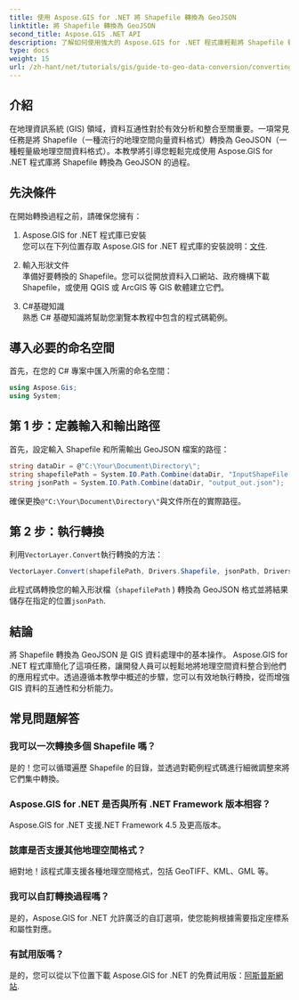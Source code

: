 ```yaml
---
title: 使用 Aspose.GIS for .NET 將 Shapefile 轉換為 GeoJSON
linktitle: 將 Shapefile 轉換為 GeoJSON
second_title: Aspose.GIS .NET API
description: 了解如何使用強大的 Aspose.GIS for .NET 程式庫輕鬆將 Shapefile 轉換為 GeoJSON 格式。這個綜合教程涵蓋了基本的先決條件、逐步程式碼範例。
type: docs
weight: 15
url: /zh-hant/net/tutorials/gis/guide-to-geo-data-conversion/converting-shapefile-to-geojson/
---
```

## 介紹

在地理資訊系統 (GIS) 領域，資料互通性對於有效分析和整合至關重要。一項常見任務是將 Shapefile（一種流行的地理空間向量資料格式）轉換為 GeoJSON（一種輕量級地理空間資料格式）。本教學將引導您輕鬆完成使用 Aspose.GIS for .NET 程式庫將 Shapefile 轉換為 GeoJSON 的過程。

## 先決條件
在開始轉換過程之前，請確保您擁有：

1. Aspose.GIS for .NET 程式庫已安裝  
   您可以在下列位置存取 Aspose.GIS for .NET 程式庫的安裝說明：[文件](https://reference.aspose.com/gis/net/).

2. 輸入形狀文件  
   準備好要轉換的 Shapefile。您可以從開放資料入口網站、政府機構下載 Shapefile，或使用 QGIS 或 ArcGIS 等 GIS 軟體建立它們。

3. C#基礎知識  
   熟悉 C# 基礎知識將幫助您瀏覽本教程中包含的程式碼範例。

## 導入必要的命名空間
首先，在您的 C# 專案中匯入所需的命名空間：
```csharp
using Aspose.Gis;
using System;
```

## 第 1 步：定義輸入和輸出路徑
首先，設定輸入 Shapefile 和所需輸出 GeoJSON 檔案的路徑：
```csharp
string dataDir = @"C:\Your\Document\Directory\";
string shapefilePath = System.IO.Path.Combine(dataDir, "InputShapeFile.shp");
string jsonPath = System.IO.Path.Combine(dataDir, "output_out.json");
```
確保更換`@"C:\Your\Document\Directory\"`與文件所在的實際路徑。

## 第 2 步：執行轉換
利用`VectorLayer.Convert`執行轉換的方法：
```csharp
VectorLayer.Convert(shapefilePath, Drivers.Shapefile, jsonPath, Drivers.GeoJson);
```
此程式碼轉換您的輸入形狀檔（`shapefilePath` ) 轉換為 GeoJSON 格式並將結果儲存在指定的位置`jsonPath`.

## 結論
將 Shapefile 轉換為 GeoJSON 是 GIS 資料處理中的基本操作。 Aspose.GIS for .NET 程式庫簡化了這項任務，讓開發人員可以輕鬆地將地理空間資料整合到他們的應用程式中。透過遵循本教學中概述的步驟，您可以有效地執行轉換，從而增強 GIS 資料的互通性和分析能力。

## 常見問題解答

### 我可以一次轉換多個 Shapefile 嗎？
是的！您可以循環遍歷 Shapefile 的目錄，並透過對範例程式碼進行細微調整來將它們集中轉換。

### Aspose.GIS for .NET 是否與所有 .NET Framework 版本相容？
Aspose.GIS for .NET 支援.NET Framework 4.5 及更高版本。

### 該庫是否支援其他地理空間格式？
絕對地！該程式庫支援各種地理空間格式，包括 GeoTIFF、KML、GML 等。

### 我可以自訂轉換過程嗎？
是的，Aspose.GIS for .NET 允許廣泛的自訂選項，使您能夠根據需要指定座標系和屬性對應。

### 有試用版嗎？
是的，您可以從以下位置下載 Aspose.GIS for .NET 的免費試用版：[阿斯普斯網站](https://releases.aspose.com/).
